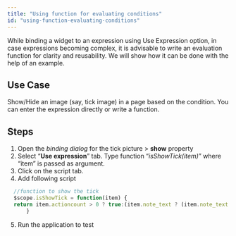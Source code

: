 ```yaml
---
title: "Using function for evaluating conditions"
id: "using-function-evaluating-conditions"
---
```


While binding a widget to an expression using Use Expression option, in case expressions becoming complex, it is advisable to write an evaluation function for clarity and reusability. We will show how it can be done with the help of an example.

## Use Case

Show/Hide an image (say, tick image) in a page based on the condition. You can enter the expression directly or write a function. 

## Steps

1. Open the _binding dialog_ for the tick picture > **show** property 
2. Select “**Use expression**” tab. Type function “_isShowTick(item)_” where “item” is passed as argument.
3. Click on the script tab. 
4. Add following script
  ```javascript 
    //function to show the tick
    $scope.isShowTick = function(item) {
    return item.actioncount > 0 ? true:(item.note_text ? (item.note_text !== '' ? true : false) : false);
        }
   ``` 
5. Run the application to test

